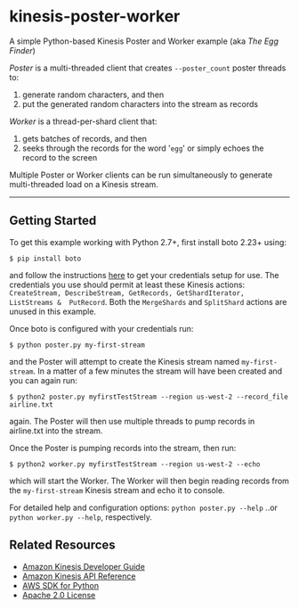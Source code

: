 kinesis-poster-worker
=====================

A simple Python-based Kinesis Poster and Worker example (aka _The Egg Finder_)

_Poster_ is a multi-threaded client that creates ```--poster_count``` poster 
threads to: 
 1. generate random characters, and then
 2. put the generated random characters into the stream as records

_Worker_ is a thread-per-shard client that:  
 1. gets batches of records, and then
 2. seeks through the records for the word '```egg```' or simply echoes the record to the screen

Multiple Poster or Worker clients can be run simultaneously to generate 
multi-threaded load on a Kinesis stream. 
* * *
Getting Started
---------------
To get this example working with Python 2.7+, first install boto 2.23+ using: 
````
$ pip install boto
````
and follow the instructions [here](http://docs.pythonboto.org/en/latest/getting_started.html#configuring-boto-credentials) to get your credentials setup for use. The credentials you use should permit at least these Kinesis actions: ``` CreateStream, DescribeStream, GetRecords, GetShardIterator, ListStreams & 
PutRecord```. Both the ```MergeShards``` and ```SplitShard``` actions are 
unused in this example.

Once boto is configured with your credentials run: 
````
$ python poster.py my-first-stream
```` 
and the Poster will attempt to create the Kinesis stream named 
```my-first-stream```. In a matter of a few minutes the stream will have been 
created and you can again run: 
````
$ python2 poster.py myfirstTestStream --region us-west-2 --record_file airline.txt
````
again. The Poster will then use multiple threads to pump records in airline.txt into the stream.

Once the Poster is pumping records into the stream, then run: 
````
$ python2 worker.py myfirstTestStream --region us-west-2 --echo
```` 
which will start the Worker. The Worker will then begin reading records from 
the ```my-first-stream``` Kinesis stream and echo it to console.

For detailed help and configuration options:
```python poster.py --help``` ..or  ```python worker.py --help```, respectively.

Related Resources
-----------------
* [Amazon Kinesis Developer Guide](http://docs.aws.amazon.com/kinesis/latest/dev/introduction.html)  
* [Amazon Kinesis API Reference](http://docs.aws.amazon.com/kinesis/latest/APIReference/Welcome.html)
* [AWS SDK for Python](http://aws.amazon.com/sdkforpython)
* [Apache 2.0 License](http://aws.amazon.com/apache2.0)
